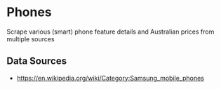 # Phones
Scrape various (smart) phone feature details and Australian prices from multiple sources

## Data Sources
* https://en.wikipedia.org/wiki/Category:Samsung_mobile_phones
